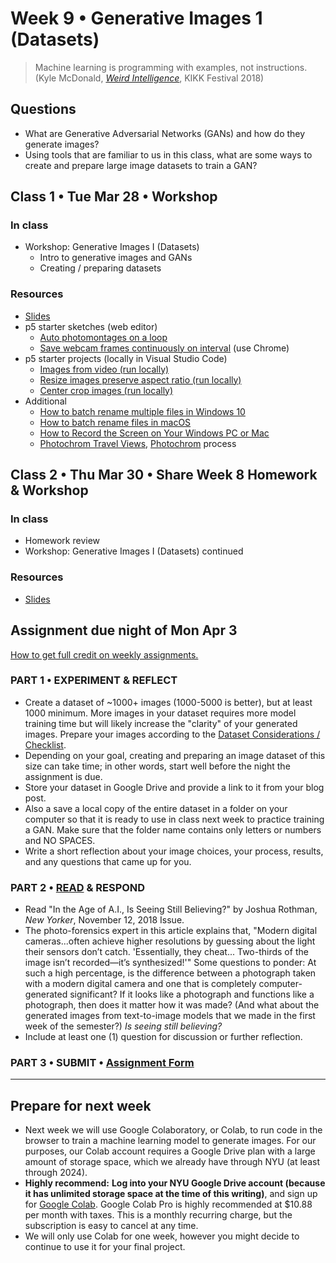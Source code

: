 # Week 9 •  Generative Images 1 (Datasets)

>Machine learning is programming with examples, not instructions. (Kyle McDonald, *[Weird Intelligence](https://vimeo.com/304110435)*, KIKK Festival 2018)

## Questions

- What are Generative Adversarial Networks (GANs) and how do they generate
  images?
- Using tools that are familiar to us in this class, what are some ways to
  create and prepare large image datasets to train a GAN?

## Class 1 • Tue Mar 28 • Workshop

### In class

- Workshop: Generative Images I (Datasets)
  - Intro to generative images and GANs
  - Creating / preparing datasets

### Resources

- [Slides](https://drive.google.com/drive/u/1/folders/1bp6ZJ3krohBmhxB699nj1edjueV8w-EO)
- p5 starter sketches (web editor)
  - [Auto photomontages on a loop](https://editor.p5js.org/enickles/sketches/qG77m2Tqe)
  - [Save webcam frames continuously on interval](https://editor.p5js.org/enickles/sketches/-BaUcNXLJ) (use Chrome)
- p5 starter projects (locally in Visual Studio Code)
  - [Images from video (run locally)](https://editor.p5js.org/enickles/sketches/WAv8IKRTA)
  - [Resize images preserve aspect ratio (run locally)](https://editor.p5js.org/enickles/sketches/kc7xOTniO)
  - [Center crop images (run locally)](https://editor.p5js.org/enickles/sketches/wzX4WlLG6E)
- Additional
  - [How to batch rename multiple files in Windows 10](https://www.tomsguide.com/how-to/how-to-batch-rename-multiple-files-in-windows-10)
  - [How to batch rename files in macOS](https://appleinsider.com/articles/21/06/23/how-to-batch-rename-files-in-macos)
  - [How to Record the Screen on Your Windows PC or Mac](https://www.pcmag.com/how-to/how-to-record-the-screen-on-your-windows-pc-or-mac)
  - [Photochrom Travel Views](https://www.flickr.com/photos/library_of_congress/albums/72157612249760312), [Photochrom](https://en.wikipedia.org/wiki/Photochrom) process

## Class 2 • Thu Mar 30 • Share Week 8 Homework &  Workshop

### In class

- Homework review
- Workshop: Generative Images I (Datasets) continued

### Resources

- [Slides](https://drive.google.com/drive/u/1/folders/1bp6ZJ3krohBmhxB699nj1edjueV8w-EO)

## Assignment due night of Mon Apr 3

[How to get full credit on weekly assignments.](https://github.com/ellennickles/xphoto-s23#overview-of-assignments)

### PART 1 • EXPERIMENT & REFLECT

- Create a dataset of ~1000+ images (1000-5000 is better), but at least 1000
  minimum. More images in your dataset requires more model training time but
  will likely increase the "clarity" of your generated images. Prepare your
  images according to the [Dataset Considerations / Checklist](https://docs.google.com/presentation/d/1tZsxQZw4lYvA0EZVZCsQtCCMyQQYL6t8U8qi3swDlwg/edit#slide=id.g21d17960809_0_356).
- Depending on your goal, creating and preparing an image dataset of this size
  can take time; in other words, start well before the night the assignment is
  due.
- Store your dataset in Google Drive and provide a link to it from your blog
  post.
- Also a save a local copy of the entire dataset in a folder on your computer so
  that it is ready to use in class next week to practice training a GAN. Make sure
  that the folder name contains only letters or numbers and NO SPACES.
- Write a short reflection about your image choices, your process, results, and
  any questions that came up for you.

### PART 2 • [READ](https://drive.google.com/drive/u/1/folders/1bp6ZJ3krohBmhxB699nj1edjueV8w-EO) & RESPOND

- Read "In the Age of A.I., Is Seeing Still Believing?" by Joshua Rothman, *New
  Yorker*, November 12, 2018 Issue.
- The photo-forensics expert in this article explains that, "Modern digital
  cameras...often achieve higher resolutions by guessing about the light their
  sensors don’t catch. 'Essentially, they cheat... Two-thirds of the image isn’t
  recorded—it’s synthesized!'" Some questions to ponder: At such a high
  percentage, is the difference between a photograph taken with a modern digital
  camera and one that is completely computer-generated significant? If it looks
  like a photograph and functions like a photograph, then does it matter how it
  was made? (And what about the generated images from text-to-image models that
  we made in the first week of the semester?) *Is seeing still believing?*
- Include at least one (1) question for discussion or further reflection.

### PART 3 • SUBMIT • [Assignment Form](https://forms.gle/bT1L7qHnrvmQ23sN9)

____

## Prepare for next week

- Next week we will use Google Colaboratory, or Colab, to run code in the
  browser to train a machine learning model to generate images. For our
  purposes, our Colab account requires a Google Drive plan with a large amount
  of storage space, which we already have through NYU (at least through 2024).
- **Highly recommend:** **Log into your NYU Google Drive account (because it has
  unlimited storage space at the time of this writing)**, and sign up for [Google Colab](https://colab.research.google.com/signup). Google Colab Pro
  is highly recommended at $10.88 per month with taxes. This is a monthly
  recurring charge, but the subscription is easy to cancel at any time.
- We will only use Colab for one week, however you might decide to continue to
  use it for your final project.
